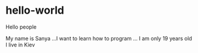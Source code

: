 # hello-world
Hello people


My name is Sanya ...I want to learn how to program ...
I am only 19 years old
I live in Kiev
